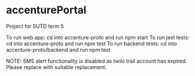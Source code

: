 # accenturePortal
Project for SUTD term 5

To run web app: cd into accenture-proto and run npm start
To run jest tests: cd into accenture-proto and run npm test
To run backend tests: cd into accenture-proto/backend and run npm test

NOTE: SMS alert functionality is disabled as twilo trail account has expired. Please replace with suitable replacement.
